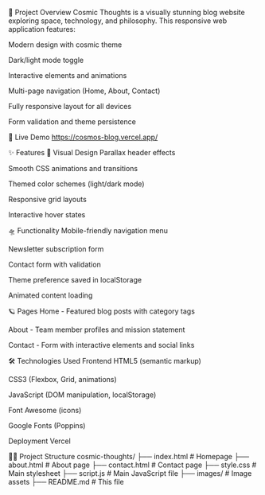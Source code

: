 🌌 Project Overview
Cosmic Thoughts is a visually stunning blog website exploring space, technology, and philosophy. This responsive web application features:

Modern design with cosmic theme

Dark/light mode toggle

Interactive elements and animations

Multi-page navigation (Home, About, Contact)

Fully responsive layout for all devices

Form validation and theme persistence

🚀 Live Demo
https://cosmos-blog.vercel.app/


✨ Features
🌠 Visual Design
Parallax header effects

Smooth CSS animations and transitions

Themed color schemes (light/dark mode)

Responsive grid layouts

Interactive hover states

🛸 Functionality
Mobile-friendly navigation menu

Newsletter subscription form

Contact form with validation

Theme preference saved in localStorage

Animated content loading

🪐 Pages
Home - Featured blog posts with category tags

About - Team member profiles and mission statement

Contact - Form with interactive elements and social links

🛠️ Technologies Used
Frontend
HTML5 (semantic markup)

CSS3 (Flexbox, Grid, animations)

JavaScript (DOM manipulation, localStorage)

Font Awesome (icons)

Google Fonts (Poppins)

Deployment
Vercel

🧑‍🚀 Project Structure
cosmic-thoughts/
├── index.html          # Homepage
├── about.html          # About page
├── contact.html        # Contact page
├── style.css           # Main stylesheet
├── script.js           # Main JavaScript file
├── images/             # Image assets
├── README.md           # This file


